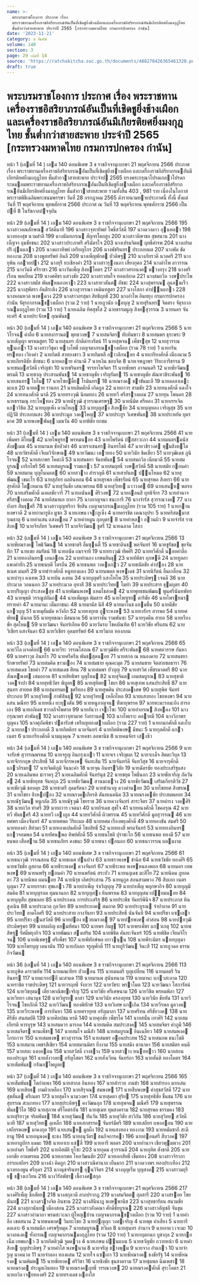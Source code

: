 ```yaml
---
name: >-
  พระบรมราชโองการ ประกาศ เรื่อง
  พระราชทานเครื่องราชอิสริยาภรณ์อันเป็นที่เชิดชูยิ่งช้างเผือกและเครื่องราชอิสริยาภรณ์อันมีเกียรติยศยิ่งมงกุฎไทย
  ชั้นต่ำกว่าสายสะพาย ประจำปี 2565 [กระทรวงมหาดไทย กรมการปกครอง กำนัน]
date: '2023-11-21'
category: ข พิเศษ
volume: 140
section: 3
page: 29 เล่มที่ 14
source: 'https://ratchakitcha.soc.go.th/documents/488278426365461320.pdf'
draft: true
---
```


# พระบรมราชโองการ ประกาศ เรื่อง พระราชทานเครื่องราชอิสริยาภรณ์อันเป็นที่เชิดชูยิ่งช้างเผือกและเครื่องราชอิสริยาภรณ์อันมีเกียรติยศยิ่งมงกุฎไทย ชั้นต่ำกว่าสายสะพาย ประจำปี 2565 [กระทรวงมหาดไทย กรมการปกครอง กำนัน]

หน้า 1 (เลมที่ 14 ) เลม 140 ตอนพิเศษ 3 ข ราชกิจจานุเบกษา 21 พฤศจิกายน 2566 ประกาศ เรื่อง พระราชทานเครื่องราชอิสริยาภรณอันเป็นที่เชิดชูยิ่งชางเผือก และเครื่องราชอิสริยาภรณอันมีเกียรติยศยิ่งมงกุฎไทย ชั้นต่ํากวาสายสะพาย ประจําป 2565 ทรงพระกรุณาโปรดเกลาโปรดกระหมอมพระราชทานเครื่องราชอิสริยาภรณอันเป็นที่เชิดชูยิ่งชางเผือก และเครื่องราชอิสริยาภรณอันมีเกียรติยศยิ่งมงกุฎไทย ชั้นต่ํากวาสายสะพาย รวมทั้งสิ้น 403 , 981 ราย เนื่องในโอกาสพระราชพิธีเฉลิมพระชนมพรรษา วันที่ 28 กรกฎาคม 2565 ดังรายนามทายประกาศนี้ ทั้งนี้ ตั้งแต่วันที่ 11 พฤศจิกายน พุทธศักราช 2566 ประกาศ ณ วันที่ 13 พฤศจิกายน พุทธศักราช 2566 เป็นปที่ 8 ในรัชกาลปจจุบัน

หน้า 29 (เลมที่ 14 ) เลม 140 ตอนพิเศษ 3 ข ราชกิจจานุเบกษา 21 พฤศจิกายน 2566 195 นางสาวคณลักษณ สวัสดิ์นาที 196 นางสาวจุฑาทิพย์ โพธิ์สวัสดิ์ 197 นางดวงดาว อุนหลา 198 นางทองสุข นวมสําลี 199 นางนันทภรณ สัญจรโคกสูง 200 นางสาวนิษาชล สุขสนาน 201 นางเบ็ญจา อุมชัยชนะ 202 นางสาวประภาศรี ศรีฉัตรใจ 203 นางเปรมจิตต ฤทธิ์คํารพ 204 นางเปรมปรี ฝุนแกว 205 นางผกาทิพย์ เหรียญไกร 206 นางพัชรินทร ประกอบผล 207 นางพัด ขัดทองงาม 208 นางพูลทรัพย์ อินลี 209 นางเพ็ญพักต บัวดิษฐ 210 นางภัทรวดี นวลศรี 211 นางยุพิน กลวยปา 212 นางยุรี ยะเชียงคํา 213 นางสาวรุงนภา เสี่ยงกุศล 214 นางลําไพ ลาวรรณ 215 นางวันดี ศรีราชา 216 นางวันเพ็ญ สิงหโคตร 217 นางสาวศรอนงค มวงกรุง 218 นางศรีเรือน พลเยี่ยม 219 นางศศิธร แสวงชัย 220 นางสาวสมใจ ทอดปลาด 221 นางสมถวิล วงษประไพ 222 นางสาวสมัส พันธหนองหวา 223 นางสายวสันต อัชชะ 224 นางสุพรรณ ภูแลนเร็ว 225 นางสุพัตรา อันตีระติง 226 นางสุวรรณา เหมินทสูตร 227 นางโสภา คําปนแกว 228 นางหอมหวล พงษดวง 229 นางสาวอรสุมา สิทธิฤทธิ์ 230 นางอําไพ อินทยุง กรมการปกครอง กํานัน จัตุรถาภรณชางเผือก (รวม 2 ราย) 1 นายภูวนัย กอบุญ 2 นายสุรินทร จิตตรง จัตุรถาภรณมงกุฎไทย (รวม 13 ราย) 1 นายเฉลิม ทิศสุขใส 2 นายธรรมนูญ สิงหสุวรรณ 3 นายนคร จันทะศรี 4 นายประจักษ กุณพันธ

หน้า 30 (เลมที่ 14 ) เลม 140 ตอนพิเศษ 3 ข ราชกิจจานุเบกษา 21 พฤศจิกายน 2566 5 นายวิโรจน คําลือ 6 นายสงกรานต พุทธวงษ 7 นายสมจิตร ทับทิมขาว 8 นายสมพร ธุระพระ 9 นายสัญญา พรหมสูตร 10 นายสุนทร ภักดีดํารงรัตน์ 11 นายสุพจน เพ็ชรสุข 12 นายสุวรรณ หุนเกา 13 นางสาววิชุดา พวงโพธิ์ เบญจมาภรณชางเผือก (รวม 78 ราย) 1 นายกรินทรทอง เวียงคํา 2 นายกิตติ สาทองขาว 3 นายกิมหลี อาวลึกนอย 4 นายเกรียงศักดิ์ เมืองนาม 5 นายเกียรติชัย ชัยชนะ 6 นายคลาย คํานาดี 7 นายเงิน ชอบจิต 8 นายเจษฎาพร วิริยะอารีธรรม 9 นายชนมสวัสดิ์ เจริญขํา 10 นายชรินทร จรรยาไพจิตร 11 นายชัยพร อาจมนตรี 12 นายชัยวัฒน พรมดี 13 นายชาญ ประสานพันธ 14 นายชาญชัย เจริญรัมย 15 นายชาญชัย ตัณฑวชิระพันธ 16 นายเชนทร ใบไม 17 นายไซยดี้ย โรมินทร 18 นายณรงค ขาขันมะลี 19 นายดลลาเตะ มะแซ 20 นายตาย รานอก 21 นายเติมศักดิ์ เกิดกูล 22 นายถาวร สามชัย 23 นายทนงศักดิ์ แดงใจ 24 นายทนงศักดิ์ นรดี 25 นายทรงวุฒิ นิยมทอง 26 นายทวี ศรีสรางคอม 27 นายทุน โพนคร 28 นายธรรมณุ กระโหทอง 29 นายนัฐวุฒิ สุวรรณเศรษฐ 30 นายนิมิต ศรีหลง 31 นายบรรเจิด แกววิชิต 32 นายบุญเพ็ง ดวนใหญ 33 นายบุญสง สิงหชัย 34 นายบุญหลง เจริญสุข 35 นายปฏิวัติ ประกอบแสง 36 นายประมูล วงคใหญ 37 นายประยูร วิเศษพันธ 38 นายประหยัด บุตรมาศ 39 นายพงษพันธุ เมฆวัน 40 นายพิชัย ยกชม

หน้า 31 (เลมที่ 14 ) เลม 140 ตอนพิเศษ 3 ข ราชกิจจานุเบกษา 21 พฤศจิกายน 2566 41 นายเพิ่มพร ดีใหม 42 นายไพทูรย พรหมนอย 43 นายไพรัตน์ ปสสาวะภา 44 นายมนตรมนัส สังขเมฆ 45 นายมานพ ชัยบัวคํา 46 นายราเชนทร อินทรโชติ 47 นายวชิรวงศ พุมสิงหโต 48 นายวัชรศักดิ์ เจียมวิจักษณ 49 นายวัฒนะ เตาทอง 50 นายวินัย ชิดเชี่ยว 51 นายวุฒิเดช ภูนิโรจน 52 นายสถาพร โคตะลี 53 นายสนธยา จันทพันธ 54 นายสมถวิล เนียมวดี 55 นายสมบูรณ เกริกไพรี 56 นายสมบูรณ รามแกว 57 นายสมฤทธิ์ วงษสวัสดิ์ 58 นายสมัย กอนคํา 59 นายสมาน บุญโนนแต 60 นายสวาง สําราญดี 61 นายสายันห ปนโหมด 62 นายสุพัฒน เขมะโร 63 นายสุภัทร ผลอินหอม 64 นายสุรพล เพ็ชรรัตน์ 65 นายสุรพล สิงหรา 66 นายสุรศักดิ์ โตะหมาน 67 นายสุวันชัย เสนาพรหม 68 นายสุวิทย แวววงศ 69 นายเสนห พลรบ 70 นายเสริมศักดิ์ มงคลชัยวารี 71 นายอนันต ศิริวงษ 72 นายออนสี บุทธิจักร 73 นายอํานาจ ศรีสรางคอม 74 นายอิสมาแอ บากา 75 นางกาญจนา ชนะการี 76 นางจํารัส สุวรรณวงค 77 นางบังอร สินธุศรี 78 นางสาวบุญฑริกา จัยสิน เบญจมาภรณมงกุฎไทย (รวม 105 ราย) 1 นายกาน หงษาวดี 2 นายกามารูดิง มูซอ 3 นายเกษม เจะอูเซ็ง 4 นายครรชิต เคณาอุประ 5 นายคริสตมาส รุณธาตุ 6 นายคําแสน แสงคอม 7 นายคําหมูน กุลบุตร 8 นายคําหลา อวนผิว 9 นายจํารัส ราชสิงห 10 นายจิรภัทร วิเศษศรี 11 นายจีรวัฒน ชูศรี 12 นายฉลาด โสภา

หน้า 32 (เลมที่ 14 ) เลม 140 ตอนพิเศษ 3 ข ราชกิจจานุเบกษา 21 พฤศจิกายน 2566 13 นายชัยณรงค โพธิวัฒน 14 นายชาตรี ลิ้มซุนตี้ 15 นายชาลินธ พลจันทร์ 16 นายชูรัชต ขุยจันทึก 17 นายเชย สมรัตน์ 18 นายถนัด เณรจาที 19 นายทรงวุฒิ ทัพศิริ 20 นายทวีศักดิ์ นอยคําลือ 21 นายทองอินทร เอนออน 22 นายทํานอง เกษมสินธุ 23 นายทิติธร ฤกษดี 24 นายทูลลา แพงคําฮัก 25 นายธนบดี ไตรถิ่น 26 นายธนพล วงคแกว 27 นายธนัตชัย คําปอง 28 นายธเนศ มนตรี 29 นายธํารงศักดิ์ หนูทองแดง 30 นายนพดล พงษเดช 31 นายนิรัตน์ ลิ้นเกลื่อน 32 นายบํารุง คงเทพ 33 นายบิน คงทน 34 นายบุญศรี แสงโทโพ 35 นายประดิษฐ เจนดี 36 นายประมวล วอนนอก 37 นายประมวล อุทาสี 38 นายประวิทย โมทํา 39 นายประสาร ชุมบุตร 40 นายปริญญา ประสงคสุข 41 นายพัฒนพงษ แหมไธสงค 42 นายพุทธชนพัฒน พูนศรีนันทพัทร 43 นายพุธติ วรรณูปถัมภ 44 นายเพิ่มพูล พิมสาร 45 นายไพฑูรย ตาริชัย 46 นายไพรยนร ทรายคํา 47 นายมานะ เต็มภาชนะ 48 นายมานัส นิสี 49 นายมาโนช แยมชื่น 50 นายมีชัย แกวบุญ 51 นายมุฮัมมัด หวังถึก 52 นายยงยุทธ ภูระหงษ 53 นายยงรักร สารพล 54 นายยศพัทธ นันกต 55 นายยุทธณา มีสมนาค 56 นายราชัน รามพันซะ 57 นายรุดดีน ฮายอ 58 นายเรืองชัย สุดใหม 59 นายวัฒนา จันทร์เอียด 60 นายวันรบ โชคบัณฑิต 61 นายวิชัย ศรีแสน 62 นายวิเชียร แสงจันดา 63 นายวิเชียร อุดมทรัพย์ 64 นายวิมาล ทองกลม

หน้า 33 (เลมที่ 14 ) เลม 140 ตอนพิเศษ 3 ข ราชกิจจานุเบกษา 21 พฤศจิกายน 2566 65 นายวิไล ผจงศิลป 66 นายวีระ วรรณโสภณ 67 นายวุฒิชัย ศรีระพันธ 68 นายศตวรรษ กันหา 69 นายศราวุธ อินทโร 70 นายศรีครีม พันธสุดนอย 71 นายสกล ณ หนองคาย 72 นายสนธยา รักษาทรัพย์ 73 นายสมคิด ขาวผอง 74 นายสมชาย คุณคะมุต 75 นายสมชาย จิตสายชลธารา 76 นายสมเดช ไชยดํา 77 นายสมเดช สีทน 78 นายสมพร บัวบุญ 79 นายสรวิศ เพ็ชรมาตศรี 80 นายสัณหพงศ เสมอภาค 81 นายสิทธิพร บุญใหม 82 นายสุจินต เอมสมบูรณ 83 นายสุชาติ วงคจําปา 84 นายสุทธิวัตร พิบูลย 85 นายสุทิตย ไชยา 86 นายสุเทพ แสนประสิทธิ์ 87 นายสุนทร สายยศ 88 นายสุนทรมย ชูศรีทอง 89 นายสุพศิน ประสงคเศษ 90 นายสุพิศ จันทร์ประกอบ 91 นายสุวิทย กาฬสินธุ 92 นายสุวิทย เหล็กไหล 93 นายแสงทอง ไชยหงษา 94 นายแสน มณีทร 95 นายหนึ้ง ยะทุงตัน 96 นายหนูกาญจน ฑีฆายุพรรค 97 นายหะมะรอมะอิง สารอเอง 98 นายอภิเดช ชวาลกิจไพศาล 99 นายอันวา เจะโซะ 100 นายอําภรณ สิงหคง 101 นางกรุณาพร คําพันธุ 102 นางสาวจุฑามาศ วังกรานต 103 นางไพเราะ คลายมี 104 นางวิภาพร บุญคง 105 นางศุภัคพิชา ปตารักษ์ เหรียญทองชางเผือก (รวม 227 ราย) 1 นายกนกศักดิ์ แตงใบ 2 นายกลา ประกอบดี 3 นายกิตติกร นวลจันทร์ 4 นายกิตติพงษ มีชนะ 5 นายกุลศักดิ์ แกวเนตร 6 นายเกรียงศักดิ์ นามมุงคุณ 7 นายคชา ลอพานิช 8 นายคมจักร เสงซิว

หน้า 34 (เลมที่ 14 ) เลม 140 ตอนพิเศษ 3 ข ราชกิจจานุเบกษา 21 พฤศจิกายน 2566 9 นายจงรักษ์ สุวรรณพรหม 10 นายจรูญ อินกรุงเกา 11 นายจเร เจริญผล 12 นายจะเด็จ สิตตะวิบุล 13 นายจักรกฤษ ประสิทธิ์ 14 นายจักรพงษ จันทะสิม 15 นายจันทร์ดี จันทวีสุข 16 นายจารุศักดิ์ แกวภิรมย 17 นายจิตติภูมิ จินนะคํา 18 นายจุน อินทรวิลัย 19 นายฉัตรชัย ทองประเสริฐแสง 20 นายเฉลิมพล ชะราครุ 21 นายเฉลิมศักดิ์ จันทร์นุช 22 นายชยุต โพธิ์นอก 23 นายชัยเจริญ ภัควันต 24 นายชัยยุทธ จันทกุล 25 นายชัยวัฒน สวนมะมวง 26 นายชัยวัฒน เสริมเกียรติวัช 27 นายชัยวุฒิ ชอบคุย 28 นายชาตรี อุดมรัตนา 29 นายชํานาญ ดวงคํานอย 30 นายไชยยศ สิงขรณ 31 นายไชยา สิงหปอง 32 นายณรงคเกียรติ ตันทเนตนิต 33 นายณรงคชัย ประสมพลอย 34 นายณัฐวัฒน หนูกลัด 35 นายณัฐวุฒิ ไชยราช 36 นายดวงจันทร์ สาระจิตร 37 นายดํารง วงคศิริ 38 นายถวิล ทําศรี 39 นายถาวร เจตนา 40 นายถิรเดช สุขใจ 41 นายทนงศักดิ์ โชคอรุณ 42 นายทวี พันธศรี 43 นายทวี เลงกูล 44 นายทวีศักดิ์ ผิวพรรณ 45 นายทวีศักดิ์ มูลสุวรรณ 46 นายทศพร เมืองจันทร์ 47 นายทศพล วิริยะผล 48 นายทศม เรืองพยุงศักดิ์ 49 นายทองขัน สมศรี 50 นายทองคํา สีทํามา 51 นายทองแปนศักดิ์ ไชยสิทธิ์ 52 นายทองสี พรมจันทร์ 53 นายทองอินทร แกวจอมพล 54 นายทัศนพล ทิพย์ศักดิ์ 55 นายธนโชติ ปุราชะโก 56 นายธนพล ทองมี 57 นายธนพล เสือสาน 58 นายธนภัทร คงชนะ 59 นายธนา ปกนอก 60 นายธนาวรรณ แตมงาม

หน้า 35 (เลมที่ 14 ) เลม 140 ตอนพิเศษ 3 ข ราชกิจจานุเบกษา 21 พฤศจิกายน 2566 61 นายธนาวุฒิ วรรณสอน 62 นายธเนศ ปนปวง 63 นายธราพงษ ขํานิล 64 นายธวัชชัย ทองศิริ 65 นายธวัชชัย ภูสอาด 66 นายธีระพงศ ดวงจันทร์ 67 นายธีระพล พงษหนองพอก 68 นายนคร เทพพงษ 69 นายนพรัฐ ทอนคํา 70 นายนพรัตน์ สระบัว 71 นายนฤเดช มะสีโย 72 นายนิคม ภูยอดตา 73 นายนิพล ผมนอย 74 นายนิรุธ เลิศประสาน 75 นายนุกูล สอนสามพวง 76 สิบเอก เนตร บุญมา 77 นายบรรชา สุขแกว 78 นายบําเพ็ญ จําเริญบุญ 79 นายบําเพ็ญ พฤกษากิจ 80 นายบุญมี สมคิด 81 นายบุญรอด ทุมนานอก 82 นายบุญสง หินพรหม 83 นายบุญสม เปยมนอย 84 นายบุญสืบ สุขพลอย 85 นายประเคน การประเสริฐ 86 นายประพิช จันทร์พินิจ 87 นายประภาส หินสูงเนิน 88 นายประมวล กุลวัตร 89 นายประยงค สมภาค 90 นายประยูรณ จําปาลาด 91 นายประวิทย ลาดโลศรี 92 นายประสาท กางจันทา 93 นายประสิทธิ์ นันจันที 94 นายปรีชา แซเลา 95 นายปรีชา อุนสวัสดิ์ 96 นายปอง ชวยณรงค 97 นายปยพงศ คําสอน 98 นายปยวุฒิ ประดิษฐพร 99 นายเผอิญ แยมทัศนา 100 นายพร กิ้มขู 101 นายพรเพ็ชร แกวเกตุ 102 นายพสิษฐ รัศมิ์พยุงกิจ 103 นายพัฒนา สงเสริม 104 นายพิชิต คันทะจันทร์ 105 นายพิชิต เจียมจิโรจน 106 นายพิเชษฐ ศรีเพ็ชร 107 นายพิทักษ์พล เยาวนุน 108 นายพีระมิตร นอยบุญมา 109 นายไพรบุญ เคนานัน 110 นายภัลลภ จรูญศักดิ์ 111 นายภูริวัฒน จินะสี 112 นายภูวดล ธรรมกิจวัฒน

หน้า 36 (เลมที่ 14 ) เลม 140 ตอนพิเศษ 3 ข ราชกิจจานุเบกษา 21 พฤศจิกายน 2566 113 นายภูษิต ดาราชทัพ 114 นายมณเฑียร บัวออน 115 นายมนตรี บุญเปลี่ยน 116 นายมลตรี รินอินทร 117 นายมะรอปอี มะสาแต 118 นายมานพ สุนันทนาม 119 นายมานะ แกวสะอาด 120 นายราชิต ราชประดิษฐ 121 นายวรฤทธิ์ จังบวร 122 นายวัชระ พราโมต 123 นายวัฒนา โสภารัตน์ 124 นายวิชยุตม เตียวพาณิชยเจริญ 125 นายวิชัย ศรีเศษนาม 126 นายวิชิต พรหมพิลา 127 นายวิทยา เสนานุช 128 นายวิทูรย ดาสา 129 นายวินัย ครองยุทธ 130 นายวินัย ชัยทัน 131 นายวิโรจน ไชยภักดี 132 นายวิวัฒน ทองพิทักษ์ 133 นายวิเศษ แกเกิด 134 นายวีรพล มูลวงค 135 นายวีระพงษ การกันหา 136 นายศรายุทธ อรัญมาลา 137 นายศรีทน ศรีชัยวงค 138 นายศิริชัย สนสมบัติ 139 นายศิลปชม หรดี 140 นายศุภชัย เพ็ชรโต 141 นายสนั่น เทาศิริ 142 นายสมเกียรติ หารบุรุษ 143 นายสมควร มารอด 144 นายสมคิด สมประสงค 145 นายสมจิตร คําภูมี 146 นายสมจิตร พานเพ็ชร 147 นายสมใจ มณีล้ํา 148 นายสมบูรณ อินเฉลียว 149 นายสมพงค ไกรถาวร 150 นายสมพงษ ขาวสุวรรณ 151 นายสมพร ออนประสพ 152 นายสมภพ ธนะโชติ 153 นายสมาน เพชรสีเขียว 154 นายสมานมิตร ยิ่งงาม 155 นายสมิง ตานาคา 156 นายสมิตร คนดี 157 นายสละ แตงออน 158 นายสวัสดิ์ งวงชาง 159 นายสวาง หนอทาว 160 นายสอน ทองประมูล 161 นายสังวาลย อรัญโสตร 162 นายสังเวียน จันทร์ถา 163 นายสันติ ทองโคตร 164 นายสัมพันธ กรัณยไพบูลย

หน้า 37 (เลมที่ 14 ) เลม 140 ตอนพิเศษ 3 ข ราชกิจจานุเบกษา 21 พฤศจิกายน 2566 165 นายสัมพันธ โตกําแพง 166 นายสากล อินทอง 167 นายสํารวย งามขํา 168 นายสํารอง มากเสม 169 นายสิทธ งามผิวเหลือง 170 นายสิรุจณ สมพงษ 171 นายสืบพงษ คําสุขสวัสดิ์ 172 นายสุขสันต ศรีเนตร 173 นายสุดใจ นามวงษา 174 นายสุดตา สุริย 175 นายสุทธิชัย ชื่นชม 176 นายสุบรรณ สะแกทอง 177 นายสุประดิษฐ คงวัฒนกุล 178 นายสุพจน มณีศรี 179 นายสุพรรณ พันธวิไล 180 นายสุภาพ ศรีโคตรอัน 181 นายสุเมท ทุมสงคราม 182 นายสุรพล ธรรมคง 183 นายสุริยาวุธ จริตพันธ 184 นายสุวัฒน ทันวัน 185 นายสุวิชัย สาวิกัน 186 นายสุวิทย สวัสดิ์นาที 187 นายสุวิทย อุเหล็ก 188 นายเสกสรรค จันทร์มีศรี 189 นายเสถียร แพงออน 190 นายเสถียรพงษ มาคงกุล 191 นายเสนห มูลผึ้ง 192 นายแสงทอง ทองงาม 193 นายหมัดซากี สะดียามู 194 นายอนุพงค ธะธง 195 นายอนุวัตร ธนกิจการคา 196 นายออนศรี สืบวงค 197 นายอาบูบักร แดมะ 198 นายอาเบ แซลี่ 199 นายอารี พลดร 200 นายอํานาจ เขียวพุมพวง 201 นายอํามร โพธิ์ศรี 202 นายอิสมัติ ยูโซะ 203 นายอุดม สุวรรณดี 204 นายอุทิศ สังชาดี 205 นายเอกชัย อานพรหม 206 นายเอกพล ไหลวัฒนชัย 207 นายเอกสิทธิ์ เข็มทอง 208 นางสาวจิราภา อรรถเสถียร 209 นางฉ่ํา คิดถูก 210 นางสาวณิศานาถ เย็นมาก 211 นางดวงพร ทองประเทือง 212 นางทองพูน ศรีอุดร 213 นางนุชจรินทร อุนวิจิตร 214 นางบุญเริ่ม บุญสงค 215 นางสาวมยุรีย ชางเกวียน 216 นางวิรัลพัชร เชื้อวงศสกุล

หน้า 38 (เลมที่ 14 ) เลม 140 ตอนพิเศษ 3 ข ราชกิจจานุเบกษา 21 พฤศจิกายน 2566 217 นางศิริเพ็ญ ซื่อสัตย 218 นางสกุลวดี ลาภปรากฎ 219 นางสมจิตต กุลสารี 220 นางสรอย ไชยนันท 221 นางสวางจิต อินขาน 222 นางสินีนาฏ พงษพานิช 223 นางสุทธารัตน สนามชัย 224 นางสุภานันท เมืองสอน 225 นางสาวอังคณา ศักดิ์ชัยบูรณ 226 นางสาวอัญชลี จันขุน 227 นางสาวอํามาลา พรมสะวะนา ผู้ใหญบ้าน เบญจมาภรณชางเผือก (รวม 10 ราย) 1 นายคําลือ เขตสนาน 2 นายธนพงศ วินทะไชย 3 นายปญญา วงศเจริญ 4 นายพุธ คําเสียง 5 นายยารี ดอเลาะ 6 นายสมนึก เศรษฐีหมุด 7 นายสมบูรณ ทวีผล 8 นายสุนทร อํานาจ 9 นายอาแว เจะมะ 10 นางอนงค ทั่งกรณ เบญจมาภรณมงกุฎไทย (รวม 120 ราย) 1 นายกฤตกนก บูชากุล 2 นายกอเฉ็ม เทพแกว 3 นายกิตติวุฒิ จูมดวง 4 นายเกษม ฝนแบน 5 นายขวัญชัย ถวายหน้า 6 นายคําสิงห บุญประดิษฐ 7 นายคําใส พงษนาม 8 นายจรัญ ชางพุม 9 นายจวง อ่ําแกว 10 นายจํารูญ นาคนวล 11 นายจําลอง ทองแสน 12 นายใจ แซเถา 13 นายชัยณรงค ธงชัยรัฐ 14 นายชัยณรงค นามพิมพ 15 นายชัยยงค ศรีวิชา 16 นายชิงชัย ขุนสงคราม 17 นายชุมพล ฉิมเพชร 18 นายณรงค ประมูลเงินทอง 19 นายณรงคฤทธิ์ วรรณวงษ 20 นายณรงคศักดิ์ สุระโคตร 21 นายถวิล เจยทองศรี 22 นายทรงเดช ผองใส

